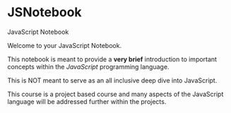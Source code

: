 # JSNotebook
JavaScript Notebook

Welcome to your JavaScript Notebook.  

This notebook is meant to provide a **very brief** introduction to important 
concepts within the *JavaScript* programming language.

This is NOT meant to serve as an all inclusive deep dive into JavaScript.

This course is a project based course and many aspects of the JavaScript language
will be addressed further within the projects.
